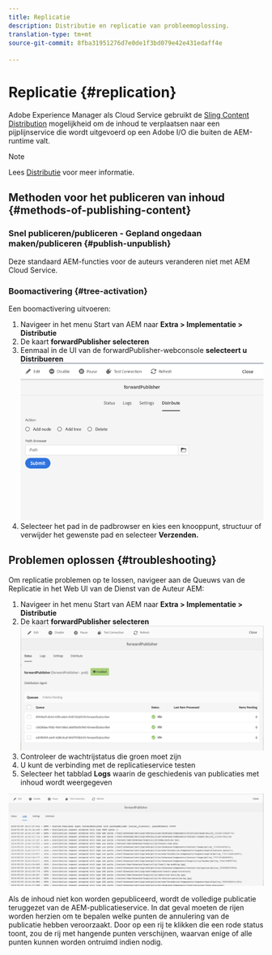 ```yaml
---
title: Replicatie
description: Distributie en replicatie van probleemoplossing.
translation-type: tm+mt
source-git-commit: 8fba31951276d7e0de1f3bd079e42e431edaff4e

---
```



# Replicatie {#replication}

Adobe Experience Manager als Cloud Service gebruikt de [Sling Content Distribution](https://sling.apache.org/documentation/bundles/content-distribution.html) mogelijkheid om de inhoud te verplaatsen naar een pijplijnservice die wordt uitgevoerd op een Adobe I/O die buiten de AEM-runtime valt.

>[!NOTE]
>
> Lees [Distributie](/help/core-concepts/architecture.md#content-distribution) voor meer informatie.

## Methoden voor het publiceren van inhoud {#methods-of-publishing-content}

### Snel publiceren/publiceren - Gepland ongedaan maken/publiceren {#publish-unpublish}

Deze standaard AEM-functies voor de auteurs veranderen niet met AEM Cloud Service.

### Boomactivering {#tree-activation}

Een boomactivering uitvoeren:

1. Navigeer in het menu Start van AEM naar **Extra > Implementatie > Distributie**
2. De kaart **forwardPublisher selecteren**
3. Eenmaal in de UI van de forwardPublisher-webconsole **selecteert u Distribueren**
   ![](assets/distribute.png "DistributeDistribute")
4. Selecteer het pad in de padbrowser en kies een knooppunt, structuur of verwijder het gewenste pad en selecteer **Verzenden.**

## Problemen oplossen {#troubleshooting}

Om replicatie problemen op te lossen, navigeer aan de Queuws van de Replicatie in het Web UI van de Dienst van de Auteur AEM:

1. Navigeer in het menu Start van AEM naar **Extra > Implementatie > Distributie**
2. De kaart **forwardPublisher selecteren**
   ![](assets/status.png "StatusStatus")
3. Controleer de wachtrijstatus die groen moet zijn
4. U kunt de verbinding met de replicatieservice testen
5. Selecteer het tabblad **Logs** waarin de geschiedenis van publicaties met inhoud wordt weergegeven

![](assets/logs.png "LogsLogs")

Als de inhoud niet kon worden gepubliceerd, wordt de volledige publicatie teruggezet van de AEM-publicatieservice.
In dat geval moeten de rijen worden herzien om te bepalen welke punten de annulering van de publicatie hebben veroorzaakt. Door op een rij te klikken die een rode status toont, zou de rij met hangende punten verschijnen, waarvan enige of alle punten kunnen worden ontruimd indien nodig.
